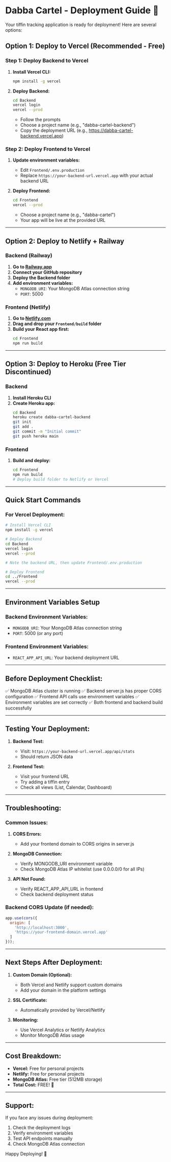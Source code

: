 # Dabba Cartel - Deployment Guide 🍱

Your tiffin tracking application is ready for deployment! Here are several options:

## Option 1: Deploy to Vercel (Recommended - Free)

### Step 1: Deploy Backend to Vercel

1. **Install Vercel CLI:**
   ```bash
   npm install -g vercel
   ```

2. **Deploy Backend:**
   ```bash
   cd Backend
   vercel login
   vercel --prod
   ```
   - Follow the prompts
   - Choose a project name (e.g., "dabba-cartel-backend")
   - Copy the deployment URL (e.g., https://dabba-cartel-backend.vercel.app)

### Step 2: Deploy Frontend to Vercel

1. **Update environment variables:**
   - Edit `Frontend/.env.production`
   - Replace `https://your-backend-url.vercel.app` with your actual backend URL

2. **Deploy Frontend:**
   ```bash
   cd Frontend
   vercel --prod
   ```
   - Choose a project name (e.g., "dabba-cartel")
   - Your app will be live at the provided URL

---

## Option 2: Deploy to Netlify + Railway

### Backend (Railway)

1. **Go to [Railway.app](https://railway.app)**
2. **Connect your GitHub repository**
3. **Deploy the Backend folder**
4. **Add environment variables:**
   - `MONGODB_URI`: Your MongoDB Atlas connection string
   - `PORT`: 5000

### Frontend (Netlify)

1. **Go to [Netlify.com](https://netlify.com)**
2. **Drag and drop your `Frontend/build` folder**
3. **Build your React app first:**
   ```bash
   cd Frontend
   npm run build
   ```

---

## Option 3: Deploy to Heroku (Free Tier Discontinued)

### Backend

1. **Install Heroku CLI**
2. **Create Heroku app:**
   ```bash
   cd Backend
   heroku create dabba-cartel-backend
   git init
   git add .
   git commit -m "Initial commit"
   git push heroku main
   ```

### Frontend

1. **Build and deploy:**
   ```bash
   cd Frontend
   npm run build
   # Deploy build folder to Netlify or Vercel
   ```

---

## Quick Start Commands

### For Vercel Deployment:

```bash
# Install Vercel CLI
npm install -g vercel

# Deploy Backend
cd Backend
vercel login
vercel --prod

# Note the backend URL, then update Frontend/.env.production

# Deploy Frontend
cd ../Frontend
vercel --prod
```

---

## Environment Variables Setup

### Backend Environment Variables:
- `MONGODB_URI`: Your MongoDB Atlas connection string
- `PORT`: 5000 (or any port)

### Frontend Environment Variables:
- `REACT_APP_API_URL`: Your backend deployment URL

---

## Before Deployment Checklist:

✅ MongoDB Atlas cluster is running
✅ Backend server.js has proper CORS configuration
✅ Frontend API calls use environment variables
✅ Environment variables are set correctly
✅ Both frontend and backend build successfully

---

## Testing Your Deployment:

1. **Backend Test:**
   - Visit: `https://your-backend-url.vercel.app/api/stats`
   - Should return JSON data

2. **Frontend Test:**
   - Visit your frontend URL
   - Try adding a tiffin entry
   - Check all views (List, Calendar, Dashboard)

---

## Troubleshooting:

### Common Issues:

1. **CORS Errors:**
   - Add your frontend domain to CORS origins in server.js

2. **MongoDB Connection:**
   - Verify MONGODB_URI environment variable
   - Check MongoDB Atlas IP whitelist (use 0.0.0.0/0 for all IPs)

3. **API Not Found:**
   - Verify REACT_APP_API_URL in frontend
   - Check backend deployment status

### Backend CORS Update (if needed):
```javascript
app.use(cors({
  origin: [
    'http://localhost:3000',
    'https://your-frontend-domain.vercel.app'
  ]
}));
```

---

## Next Steps After Deployment:

1. **Custom Domain (Optional):**
   - Both Vercel and Netlify support custom domains
   - Add your domain in the platform settings

2. **SSL Certificate:**
   - Automatically provided by Vercel/Netlify

3. **Monitoring:**
   - Use Vercel Analytics or Netlify Analytics
   - Monitor MongoDB Atlas usage

---

## Cost Breakdown:

- **Vercel:** Free for personal projects
- **Netlify:** Free for personal projects  
- **MongoDB Atlas:** Free tier (512MB storage)
- **Total Cost:** FREE! 🎉

---

## Support:

If you face any issues during deployment:
1. Check the deployment logs
2. Verify environment variables
3. Test API endpoints manually
4. Check MongoDB Atlas connection

Happy Deploying! 🚀

